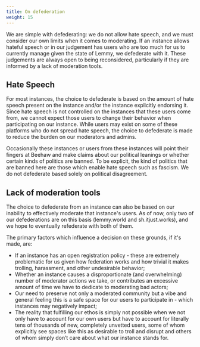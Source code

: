 ```yaml
---
title: On defederation
weight: 15
---
```

We are simple with defederating: we do not allow hate speech, and we must consider our own limits when it comes to moderating. If an instance allows hateful speech or in our judgement has users who are too much for us to currently manage given the state of Lemmy, we defederate with it. These judgements are always open to being reconsidered, particularly if they are informed by a lack of moderation tools.

## Hate Speech
For most instances, the choice to defederate is based on the amount of hate speech present on the instance and/or the instance explicitly endorsing it. Since hate speech is not controlled on the instances that these users come from, we cannot expect those users to change their behavior when participating on our instance. While users may exist on some of these platforms who do not spread hate speech, the choice to defederate is made to reduce the burden on our moderators and admins. 

Occasionally these instances or users from these instances will point their fingers at Beehaw and make claims about our political leanings or whether certain kinds of politics are banned. To be explicit, the kind of politics that are banned here are those which enable hate speech such as fascism. We do not defederate based solely on political disagreement.

## Lack of moderation tools
The choice to defederate from an instance can also be based on our inability to effectively moderate that instance's users. As of now, only two of our defederations are on this basis (lemmy.world and sh.itjust.works), and we hope to eventually refederate with both of them.

The primary factors which influence a decision on these grounds, if it's made, are:

- If an instance has an open registration policy - these are extremely problematic for us given how federation works and how trivial it makes trolling, harassment, and other undesirable behavior;
- Whether an instance causes a disproportionate (and overwhelming) number of moderator actions we take, or contributes an excessive amount of time we have to dedicate to moderating bad actors;
- Our need to preserve not only a moderated community but a vibe and general feeling this is a safe space for our users to participate in - which instances may negatively impact;
- The reality that fulfilling our ethos is simply not possible when we not only have to account for our own users but have to account for literally tens of thousands of new, completely unvetted users, some of whom explicitly see spaces like this as desirable to troll and disrupt and others of whom simply don’t care about what our instance stands for.

